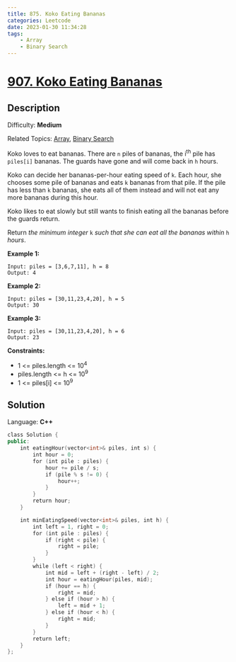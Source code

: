```yaml
---
title: 875. Koko Eating Bananas
categories: Leetcode
date: 2023-01-30 11:34:28
tags:
    - Array
    - Binary Search
---
```


# [907\. Koko Eating Bananas](https://leetcode.com/problems/koko-eating-bananas/)

## Description

Difficulty: **Medium**

Related Topics: [Array](https://leetcode.com/tag/array/), [Binary Search](https://leetcode.com/tag/binary-search/)

Koko loves to eat bananas. There are `n` piles of bananas, the i<sup>th</sup> pile has `piles[i]` bananas. The guards have gone and will come back in `h` hours.

Koko can decide her bananas-per-hour eating speed of `k`. Each hour, she chooses some pile of bananas and eats `k` bananas from that pile. If the pile has less than `k` bananas, she eats all of them instead and will not eat any more bananas during this hour.

Koko likes to eat slowly but still wants to finish eating all the bananas before the guards return.

Return _the minimum integer_ `k` _such that she can eat all the bananas within_ `h` _hours_.

**Example 1:**

```text
Input: piles = [3,6,7,11], h = 8
Output: 4
```

**Example 2:**

```text
Input: piles = [30,11,23,4,20], h = 5
Output: 30
```

**Example 3:**

```text
Input: piles = [30,11,23,4,20], h = 6
Output: 23
```

**Constraints:**

* 1 <= piles.length <= 10<sup>4</sup>
* piles.length <= h <= 10<sup>9</sup>
* 1 <= piles[i] <= 10<sup>9</sup>

## Solution

Language: **C++**

```C++
class Solution {
public:
    int eatingHour(vector<int>& piles, int s) {
        int hour = 0;
        for (int pile : piles) {
            hour += pile / s;
            if (pile % s != 0) {
                hour++;
            }
        }
        return hour;
    }

    int minEatingSpeed(vector<int>& piles, int h) {
        int left = 1, right = 0;
        for (int pile : piles) {
            if (right < pile) {
                right = pile;
            }
        }
        while (left < right) {
            int mid = left + (right - left) / 2;
            int hour = eatingHour(piles, mid);
            if (hour == h) {
                right = mid;
            } else if (hour > h) {
                left = mid + 1;
            } else if (hour < h) {
                right = mid;
            }
        }
        return left;
    }
};
```
